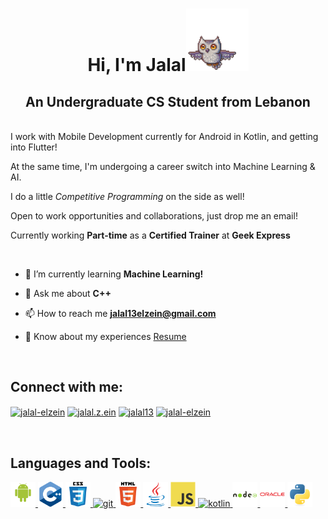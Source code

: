
<h1 align="center">Hi, I'm Jalal<img src="owl-icon=gif-4.gif" width="100"></h1>
<h2 align="center">An Undergraduate CS Student from Lebanon</h2>

<br>
I work with Mobile Development currently for Android in Kotlin, and getting into Flutter!

At the same time, I'm undergoing a career switch into Machine Learning & AI.

I do a little _Competitive Programming_ on the side as well!

Open to work opportunities and collaborations, just drop me an email!

Currently working **Part-time** as a **Certified Trainer** at **Geek Express**

<br>

- 🌱 I’m currently learning **Machine Learning!**

- 💬 Ask me about **C++**

- 📫 How to reach me **jalal13elzein@gmail.com**

- 📄 Know about my experiences [Resume](https://drive.google.com/file/d/1sSxrgTMQzcHyAfHs-4q18TdqrEkuwAwW/view?usp=sharing)

<br>
<h2 align="left">Connect with me:</h2>
<p align="left">
<a href="https://linkedin.com/in/jalal-elzein" target="blank"><img align="center" src="https://raw.githubusercontent.com/rahuldkjain/github-profile-readme-generator/master/src/images/icons/Social/linked-in-alt.svg" alt="jalal-elzein" height="30" width="40" /></a>
<a href="https://instagram.com/jalal.z.ein" target="blank"><img align="center" src="https://raw.githubusercontent.com/rahuldkjain/github-profile-readme-generator/master/src/images/icons/Social/instagram.svg" alt="jalal.z.ein" height="30" width="40" /></a>
<a href="https://codeforces.com/profile/jalal13" target="blank"><img align="center" src="https://raw.githubusercontent.com/rahuldkjain/github-profile-readme-generator/master/src/images/icons/Social/codeforces.svg" alt="jalal13" height="30" width="40" /></a>
<a href="https://www.leetcode.com/jalal-elzein" target="blank"><img align="center" src="https://raw.githubusercontent.com/rahuldkjain/github-profile-readme-generator/master/src/images/icons/Social/leet-code.svg" alt="jalal-elzein" height="30" width="40" /></a>
</p>
<br>
<h2 align="left">Languages and Tools:</h2>
<p align="left"> <a href="https://developer.android.com" target="_blank" rel="noreferrer"> <img src="https://raw.githubusercontent.com/devicons/devicon/master/icons/android/android-original-wordmark.svg" alt="android" width="40" height="40"/> </a> <a href="https://www.w3schools.com/cpp/" target="_blank" rel="noreferrer"> <img src="https://raw.githubusercontent.com/devicons/devicon/master/icons/cplusplus/cplusplus-original.svg" alt="cplusplus" width="40" height="40"/> </a> <a href="https://www.w3schools.com/css/" target="_blank" rel="noreferrer"> <img src="https://raw.githubusercontent.com/devicons/devicon/master/icons/css3/css3-original-wordmark.svg" alt="css3" width="40" height="40"/> </a> <a href="https://git-scm.com/" target="_blank" rel="noreferrer"> <img src="https://www.vectorlogo.zone/logos/git-scm/git-scm-icon.svg" alt="git" width="40" height="40"/> </a> <a href="https://www.w3.org/html/" target="_blank" rel="noreferrer"> <img src="https://raw.githubusercontent.com/devicons/devicon/master/icons/html5/html5-original-wordmark.svg" alt="html5" width="40" height="40"/> </a> <a href="https://www.java.com" target="_blank" rel="noreferrer"> <img src="https://raw.githubusercontent.com/devicons/devicon/master/icons/java/java-original.svg" alt="java" width="40" height="40"/> </a> <a href="https://developer.mozilla.org/en-US/docs/Web/JavaScript" target="_blank" rel="noreferrer"> <img src="https://raw.githubusercontent.com/devicons/devicon/master/icons/javascript/javascript-original.svg" alt="javascript" width="40" height="40"/> </a> <a href="https://kotlinlang.org" target="_blank" rel="noreferrer"> <img src="https://www.vectorlogo.zone/logos/kotlinlang/kotlinlang-icon.svg" alt="kotlin" width="40" height="40"/> </a> <a href="https://nodejs.org" target="_blank" rel="noreferrer"> <img src="https://raw.githubusercontent.com/devicons/devicon/master/icons/nodejs/nodejs-original-wordmark.svg" alt="nodejs" width="40" height="40"/> </a> <a href="https://www.oracle.com/" target="_blank" rel="noreferrer"> <img src="https://raw.githubusercontent.com/devicons/devicon/master/icons/oracle/oracle-original.svg" alt="oracle" width="40" height="40"/> </a> <a href="https://www.python.org" target="_blank" rel="noreferrer"> <img src="https://raw.githubusercontent.com/devicons/devicon/master/icons/python/python-original.svg" alt="python" width="40" height="40"/> </a> </p>

<!-- 
<br>
<h2 align="left">Stats<h2>
 <p align="left">
 <a><img align="center" src="https://github-readme-stats.vercel.app/api/top-langs?username=jalal-elzein&show_icons=true&locale=en&layout=compact&theme=midnight-purple&title_color=FF0000&amp&text_color=FFFFFF&amp&icon_color=FF0000&hide_border=true&count_private=true" alt="jalal-elzein" /></a>
</p> -->
